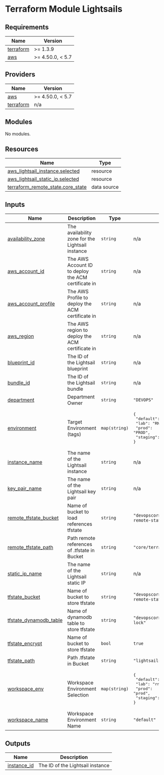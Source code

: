 # Terraform Module Lightsails

<!-- BEGIN_TF_DOCS -->
## Requirements

| Name | Version |
|------|---------|
| <a name="requirement_terraform"></a> [terraform](#requirement\_terraform) | >= 1.3.9 |
| <a name="requirement_aws"></a> [aws](#requirement\_aws) | >= 4.50.0, < 5.7 |

## Providers

| Name | Version |
|------|---------|
| <a name="provider_aws"></a> [aws](#provider\_aws) | >= 4.50.0, < 5.7 |
| <a name="provider_terraform"></a> [terraform](#provider\_terraform) | n/a |

## Modules

No modules.

## Resources

| Name | Type |
|------|------|
| [aws_lightsail_instance.selected](https://registry.terraform.io/providers/hashicorp/aws/latest/docs/resources/lightsail_instance) | resource |
| [aws_lightsail_static_ip.selected](https://registry.terraform.io/providers/hashicorp/aws/latest/docs/resources/lightsail_static_ip) | resource |
| [terraform_remote_state.core_state](https://registry.terraform.io/providers/hashicorp/terraform/latest/docs/data-sources/remote_state) | data source |

## Inputs

| Name | Description | Type | Default | Required |
|------|-------------|------|---------|:--------:|
| <a name="input_availability_zone"></a> [availability\_zone](#input\_availability\_zone) | The availability zone for the Lightsail instance | `string` | n/a | yes |
| <a name="input_aws_account_id"></a> [aws\_account\_id](#input\_aws\_account\_id) | The AWS Account ID to deploy the ACM certificate in | `string` | n/a | yes |
| <a name="input_aws_account_profile"></a> [aws\_account\_profile](#input\_aws\_account\_profile) | The AWS Profile to deploy the ACM certificate in | `string` | n/a | yes |
| <a name="input_aws_region"></a> [aws\_region](#input\_aws\_region) | The AWS region to deploy the ACM certificate in | `string` | n/a | yes |
| <a name="input_blueprint_id"></a> [blueprint\_id](#input\_blueprint\_id) | The ID of the Lightsail blueprint | `string` | n/a | yes |
| <a name="input_bundle_id"></a> [bundle\_id](#input\_bundle\_id) | The ID of the Lightsail bundle | `string` | n/a | yes |
| <a name="input_department"></a> [department](#input\_department) | Department Owner | `string` | `"DEVOPS"` | no |
| <a name="input_environment"></a> [environment](#input\_environment) | Target Environment (tags) | `map(string)` | <pre>{<br>  "default": "DEF",<br>  "lab": "RND",<br>  "prod": "PROD",<br>  "staging": "STG"<br>}</pre> | no |
| <a name="input_instance_name"></a> [instance\_name](#input\_instance\_name) | The name of the Lightsail instance | `string` | n/a | yes |
| <a name="input_key_pair_name"></a> [key\_pair\_name](#input\_key\_pair\_name) | The name of the Lightsail key pair | `string` | n/a | yes |
| <a name="input_remote_tfstate_bucket"></a> [remote\_tfstate\_bucket](#input\_remote\_tfstate\_bucket) | Name of bucket to load references tfstate | `string` | `"devopscorner-terraform-remote-state"` | no |
| <a name="input_remote_tfstate_path"></a> [remote\_tfstate\_path](#input\_remote\_tfstate\_path) | Path remote references of .tfstate in Bucket | `string` | `"core/terraform.tfstate"` | no |
| <a name="input_static_ip_name"></a> [static\_ip\_name](#input\_static\_ip\_name) | The name of the Lightsail static IP | `string` | n/a | yes |
| <a name="input_tfstate_bucket"></a> [tfstate\_bucket](#input\_tfstate\_bucket) | Name of bucket to store tfstate | `string` | `"devopscorner-terraform-remote-state"` | no |
| <a name="input_tfstate_dynamodb_table"></a> [tfstate\_dynamodb\_table](#input\_tfstate\_dynamodb\_table) | Name of dynamodb table to store tfstate | `string` | `"devopscorner-terraform-state-lock"` | no |
| <a name="input_tfstate_encrypt"></a> [tfstate\_encrypt](#input\_tfstate\_encrypt) | Name of bucket to store tfstate | `bool` | `true` | no |
| <a name="input_tfstate_path"></a> [tfstate\_path](#input\_tfstate\_path) | Path .tfstate in Bucket | `string` | `"lightsails/terraform.tfstate"` | no |
| <a name="input_workspace_env"></a> [workspace\_env](#input\_workspace\_env) | Workspace Environment Selection | `map(string)` | <pre>{<br>  "default": "default",<br>  "lab": "rnd",<br>  "prod": "prod",<br>  "staging": "staging"<br>}</pre> | no |
| <a name="input_workspace_name"></a> [workspace\_name](#input\_workspace\_name) | Workspace Environment Name | `string` | `"default"` | no |

## Outputs

| Name | Description |
|------|-------------|
| <a name="output_instance_id"></a> [instance\_id](#output\_instance\_id) | The ID of the Lightsail instance |
<!-- END_TF_DOCS -->